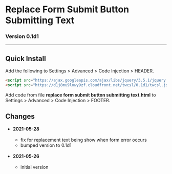 # Replace Form Submit Button Submitting Text

### Version 0.1d1

---

## Quick Install

Add the following to Settings > Advanced > Code Injection > HEADER.

```html
<script src="https://ajax.googleapis.com/ajax/libs/jquery/3.5.1/jquery.min.js"></script>
<script src="https://d1j8mu9lowy9zf.cloudfront.net/twcsl/0.1d1/twcsl.js"></script>
```

Add code from file **replace form submit button submitting text.html** to
Settings > Advanced > Code Injection > FOOTER.

## Changes

* **2021-05-28**
<br><br>
  * fix for replacement text being show when form error occurs
  * bumped version to 0.1d1
  <br><br>
* **2021-05-26**
<br><br>
  * initial version
